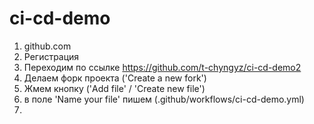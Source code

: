 # ci-cd-demo
1) github.com
2) Регистрация
3) Переходим по ссылке https://github.com/t-chyngyz/ci-cd-demo2
4) Делаем форк проекта ('Create a new fork')
5) Жмем кнопку ('Add file' / 'Create new file')
6) в поле 'Name your file' пишем (.github/workflows/ci-cd-demo.yml)
7) 
